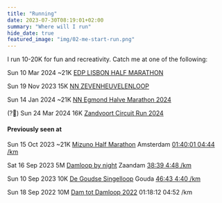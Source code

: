 ```yaml
---
title: "Running"
date: 2023-07-30T08:19:01+02:00
summary: "Where will I run"
hide_date: true
featured_image: "img/02-me-start-run.png"
---
```


I run 10-20K for fun and recreativity. Catch me at one of the following: 

Sun 10 Mar 2024 ~21K [EDP LISBON HALF MARATHON](https://www.maratonaclubedeportugal.com/en/corrida-marco/edp-lisbon-half-marathon-2024/)

Sun 19 Nov 2023 15K [NN ZEVENHEUVELENLOOP](https://www.nnzevenheuvelenloop.nl)

Sun 14 Jan 2024 ~21K [NN Egmond Halve Marathon 2024](https://www.nnegmondhalvemarathon.nl/inschrijven)

(?🤔) Sun 24 Mar 2024 16K [Zandvoort Circuit Run 2024](https://www.zandvoortcircuitrun.nl/inschrijven)

#### Previously seen at 

Sun 15 Oct 2023 ~21K [Mizuno Half Marathon](https://www.tcsamsterdammarathon.eu/mizuno-half-marathon) Amsterdam [01:40:01 04:44 /km](https://results.sporthive.com/events/7117550207329210624/races/487270/bib/40158)

Sat 16 Sep 2023 5M [Damloop by night](https://www.damloop.com/5-miles) Zaandam [38:39 4:48 /km](https://results.sporthive.com/events/7107378500659252480/races/486909/bib/57926)

Sun 10 Sep 2023 10K [De Goudse Singelloop](https://www.singelloop.nl) Gouda [46:43 4:40 /km](https://www.athlinks.com/event/372410/results/Event/1060668/Course/2400213/Bib/2784)

Sun 18 Sep 2022 10M [Dam tot Damloop 2022](https://results.sporthive.com/events/6975382507753810176/races/483256/bib/35104) 01:18:12 04:52 /km